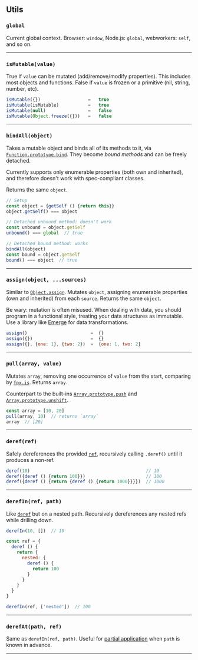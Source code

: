 ## Utils

### `global`

Current global context. Browser: `window`, Node.js: `global`, webworkers: `self`, and so on.

---

### `isMutable(value)`

True if `value` can be mutated (add/remove/modify properties). This includes
most objects and functions. False if `value` is frozen or a primitive (nil,
string, number, etc).

```js
isMutable({})                  =   true
isMutable(isMutable)           =   true
isMutable(null)                =   false
isMutable(Object.freeze({}))   =   false
```

---

### `bindAll(object)`

Takes a mutable object and binds all of its methods to it, via
[`Function.prototype.bind`](https://developer.mozilla.org/en-US/docs/Web/JavaScript/Reference/Global_Objects/Function/bind).
They become _bound methods_ and can be freely detached.

Currently supports only enumerable properties (both own and inherited), and
therefore doesn't work with spec-compliant classes.

Returns the same `object`.

```js
// Setup
const object = {getSelf () {return this}}
object.getSelf() === object

// Detached unbound method: doesn't work
const unbound = object.getSelf
unbound() === global  // true

// Detached bound method: works
bindAll(object)
const bound = object.getSelf
bound() === object  // true
```

---

### `assign(object, ...sources)`

Similar to
[`Object.assign`](https://developer.mozilla.org/en-US/docs/Web/JavaScript/Reference/Global_Objects/Object/assign).
Mutates `object`, assigning enumerable properties (own and inherited) from each
`source`. Returns the same `object`.

Be wary: mutation is often misused. When dealing with data, you should program
in a functional style, treating your data structures as immutable. Use a library
like [Emerge](https://github.com/Mitranim/emerge) for data transformations.

```js
assign()                        =  {}
assign({})                      =  {}
assign({}, {one: 1}, {two: 2})  =  {one: 1, two: 2}
```

---

### `pull(array, value)`

Mutates `array`, removing one occurrence of `value` from the start, comparing by
[`fpx.is`](https://mitranim.com/fpx/#-is-one-other-). Returns `array`.

Counterpart to the built-ins
[`Array.prototype.push`](https://developer.mozilla.org/en-US/docs/Web/JavaScript/Reference/Global_Objects/Array/push)
and
[`Array.prototype.unshift`](https://developer.mozilla.org/en-US/docs/Web/JavaScript/Reference/Global_Objects/Array/unshift).

```js
const array = [10, 20]
pull(array, 10)  // returns `array`
array  // [20]
```

---

### `deref(ref)`

Safely dereferences the provided [`ref`](#-isref-value-), recursively calling
`.deref()` until it produces a non-ref.

```js
deref(10)                                            // 10
deref({deref () {return 100}})                       // 100
deref({deref () {return {deref () {return 1000}}}})  // 1000
```

---

### `derefIn(ref, path)`

Like [`deref`](#-deref-ref-) but on a nested path. Recursively dereferences any
nested refs while drilling down.

```js
derefIn(10, [])  // 10

const ref = {
  deref () {
    return {
      nested: {
        deref () {
          return 100
        }
      }
    }
  }
}

derefIn(ref, ['nested'])  // 100
```

---

### `derefAt(path, ref)`

Same as `derefIn(ref, path)`. Useful for
[partial application](https://mitranim.com/fpx/#-bind-fun-args-)
when `path` is known in advance.

---
